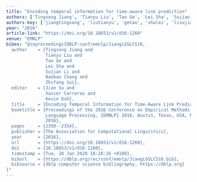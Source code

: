 ```yaml
---
title: "Encoding temporal information for time-aware link prediction"
authors: ['Tingsong Jiang', 'Tianyu Liu', 'Tao Ge', 'Lei Sha', 'Sujian Li', 'Baobao Chang', 'Zhifang Sui']
authors-key: ['jiangtingsong', 'liutianyu', 'getao', 'shalei', 'lisujian', 'changbaobao', 'suizhifang']
year: "2016"
article-link: "https://doi.org/10.18653/v1/d16-1260"
venue: "EMNLP"
bibex: "@inproceedings{DBLP:conf/emnlp/JiangLGSLCS16,
  author    = {Tingsong Jiang and
               Tianyu Liu and
               Tao Ge and
               Lei Sha and
               Sujian Li and
               Baobao Chang and
               Zhifang Sui},
  editor    = {Jian Su and
               Xavier Carreras and
               Kevin Duh},
  title     = {Encoding Temporal Information for Time-Aware Link Prediction},
  booktitle = {Proceedings of the 2016 Conference on Empirical Methods in Natural
               Language Processing, {EMNLP} 2016, Austin, Texas, USA, November 1-4,
               2016},
  pages     = {2350--2354},
  publisher = {The Association for Computational Linguistics},
  year      = {2016},
  url       = {https://doi.org/10.18653/v1/d16-1260},
  doi       = {10.18653/v1/d16-1260},
  timestamp = {Tue, 28 Jan 2020 10:28:16 +0100},
  biburl    = {https://dblp.org/rec/conf/emnlp/JiangLGSLCS16.bib},
  bibsource = {dblp computer science bibliography, https://dblp.org}
}"
---
```

